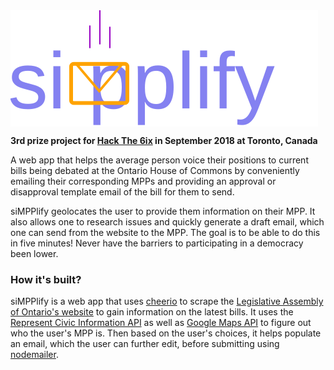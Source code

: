 <img align="center" src="/img/logo.svg" />

**3rd prize project for [Hack The 6ix](https://hackthe6ix.com) in September 2018 at Toronto, Canada**

A web app that helps the average person voice their positions to current bills being debated at the Ontario House of Commons by conveniently emailing their corresponding MPPs and providing an approval or disapproval template email of the bill for them to send.

siMPPlify geolocates the user to provide them information on their MPP. It also allows one to research issues and quickly generate a draft email, which one can send from the website to the MPP. The goal is to be able to do this in five minutes! Never have the barriers to participating in a democracy been lower.

### How it's built?
siMPPlify is a web app that uses [cheerio](https://github.com/cheeriojs/cheerio) to scrape the [Legislative Assembly of Ontario's website](https://www.ola.org/en/legislative-business/bills/current) to gain information on the latest bills. It uses the [Represent Civic Information API](https://represent.opennorth.ca/api/) as well as [Google Maps API](https://developers.google.com/maps/documentation/) to figure out who the user's MPP is. Then based on the user's choices, it helps populate an email, which the user can further edit, before submitting using [nodemailer](https://nodemailer.com/).
